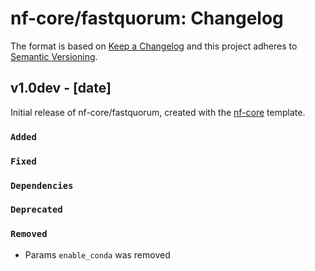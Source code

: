 # nf-core/fastquorum: Changelog

The format is based on [Keep a Changelog](https://keepachangelog.com/en/1.0.0/)
and this project adheres to [Semantic Versioning](https://semver.org/spec/v2.0.0.html).

## v1.0dev - [date]

Initial release of nf-core/fastquorum, created with the [nf-core](https://nf-co.re/) template.

### `Added`

### `Fixed`

### `Dependencies`

### `Deprecated`

### `Removed`

- Params `enable_conda` was removed
